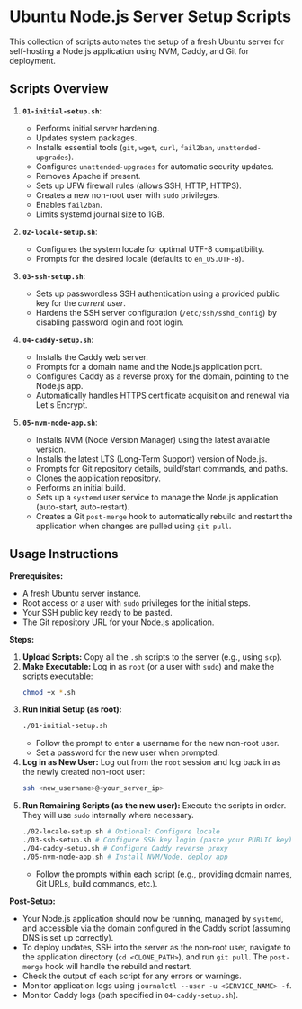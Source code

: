 # Ubuntu Node.js Server Setup Scripts

This collection of scripts automates the setup of a fresh Ubuntu server for self-hosting a Node.js application using NVM, Caddy, and Git for deployment.

## Scripts Overview

1.  **`01-initial-setup.sh`**:
    *   Performs initial server hardening.
    *   Updates system packages.
    *   Installs essential tools (`git`, `wget`, `curl`, `fail2ban`, `unattended-upgrades`).
    *   Configures `unattended-upgrades` for automatic security updates.
    *   Removes Apache if present.
    *   Sets up UFW firewall rules (allows SSH, HTTP, HTTPS).
    *   Creates a new non-root user with `sudo` privileges.
    *   Enables `fail2ban`.
    *   Limits systemd journal size to 1GB.

2.  **`02-locale-setup.sh`**:
    *   Configures the system locale for optimal UTF-8 compatibility.
    *   Prompts for the desired locale (defaults to `en_US.UTF-8`).

3.  **`03-ssh-setup.sh`**:
    *   Sets up passwordless SSH authentication using a provided public key for the *current user*.
    *   Hardens the SSH server configuration (`/etc/ssh/sshd_config`) by disabling password login and root login.

4.  **`04-caddy-setup.sh`**:
    *   Installs the Caddy web server.
    *   Prompts for a domain name and the Node.js application port.
    *   Configures Caddy as a reverse proxy for the domain, pointing to the Node.js app.
    *   Automatically handles HTTPS certificate acquisition and renewal via Let's Encrypt.

5.  **`05-nvm-node-app.sh`**:
    *   Installs NVM (Node Version Manager) using the latest available version.
    *   Installs the latest LTS (Long-Term Support) version of Node.js.
    *   Prompts for Git repository details, build/start commands, and paths.
    *   Clones the application repository.
    *   Performs an initial build.
    *   Sets up a `systemd` user service to manage the Node.js application (auto-start, auto-restart).
    *   Creates a Git `post-merge` hook to automatically rebuild and restart the application when changes are pulled using `git pull`.

## Usage Instructions

**Prerequisites:**
*   A fresh Ubuntu server instance.
*   Root access or a user with `sudo` privileges for the initial steps.
*   Your SSH public key ready to be pasted.
*   The Git repository URL for your Node.js application.

**Steps:**

1.  **Upload Scripts:** Copy all the `.sh` scripts to the server (e.g., using `scp`).
2.  **Make Executable:** Log in as `root` (or a user with `sudo`) and make the scripts executable:
    ```bash
    chmod +x *.sh
    ```
3.  **Run Initial Setup (as root):**
    ```bash
    ./01-initial-setup.sh
    ```
    *   Follow the prompt to enter a username for the new non-root user.
    *   Set a password for the new user when prompted.
4.  **Log in as New User:** Log out from the `root` session and log back in as the newly created non-root user:
    ```bash
    ssh <new_username>@<your_server_ip>
    ```
5.  **Run Remaining Scripts (as the new user):** Execute the scripts in order. They will use `sudo` internally where necessary.
    ```bash
    ./02-locale-setup.sh # Optional: Configure locale
    ./03-ssh-setup.sh # Configure SSH key login (paste your PUBLIC key)
    ./04-caddy-setup.sh # Configure Caddy reverse proxy
    ./05-nvm-node-app.sh # Install NVM/Node, deploy app
    ```
    *   Follow the prompts within each script (e.g., providing domain names, Git URLs, build commands, etc.).

**Post-Setup:**

*   Your Node.js application should now be running, managed by `systemd`, and accessible via the domain configured in the Caddy script (assuming DNS is set up correctly).
*   To deploy updates, SSH into the server as the non-root user, navigate to the application directory (`cd <CLONE_PATH>`), and run `git pull`. The `post-merge` hook will handle the rebuild and restart.
*   Check the output of each script for any errors or warnings.
*   Monitor application logs using `journalctl --user -u <SERVICE_NAME> -f`.
*   Monitor Caddy logs (path specified in `04-caddy-setup.sh`).
